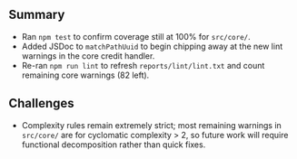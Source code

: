 ## Summary
- Ran `npm test` to confirm coverage still at 100% for `src/core/`.
- Added JSDoc to `matchPathUuid` to begin chipping away at the new lint warnings in the core credit handler.
- Re-ran `npm run lint` to refresh `reports/lint/lint.txt` and count remaining core warnings (82 left).

## Challenges
- Complexity rules remain extremely strict; most remaining warnings in `src/core/` are for cyclomatic complexity > 2, so future work will require functional decomposition rather than quick fixes.
